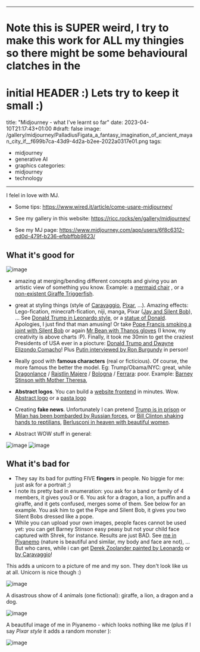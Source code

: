 
---
# Note this is SUPER weird, I try to make this work for ALL my thingies so there might be some behavioural clatches in the
# initial HEADER :) Lets try to keep it small :)
title: "Midjourney - what I've learnt so far"
date: 2023-04-10T21:17:43+01:00
#draft: false
image: /gallery/midjourney/PalladiusFigata_a_fantasy_imagination_of_ancient_mayan_city_if__f699b7ca-43d9-4d2a-b2ee-2022a0317e01.png
tags:
- midjourney
- generative AI
- graphics
categories:
- midjourney
- technology
---

I felel in love with MJ.

* Some tips: https://www.wired.it/article/come-usare-midjourney/

* See my gallery in this website: https://ricc.rocks/en/gallery/midjourney/
* See my MJ page: https://www.midjourney.com/app/users/6f8c6312-ed0d-479f-b236-efbbffbb9823/

## What it's good for

![image](/gallery/midjourney/PalladiusPacans_caricature_of_Donald_Trump_in_prison_USA_flag_s_e17409c7-c0b8-43ef-b831-8d7044d98a6e.png)

* amazing at merging/bending different concepts and giving you an artistic view of something you know. Example: a [mermaid chair](https://ricc.rocks/gallery/midjourney/PalladiusPacans_A_mermaid_chair_with_a_fish_fin_design._Purple__21a14287-9793-454d-958d-9c83e17e9898.png) , or a [non-existent Giraffe Triggerfish](https://ricc.rocks/gallery/midjourney/PalladiusPacans_deep_sea_a_clown_Triggerfish_which_looks_like_a_a7468e71-5270-4cd7-b340-e10ce67ff6f0.png).

* great at styling things (style of [Caravaggio](https://ricc.rocks/gallery/midjourney/PalladiusPacans_Pope_Francis_in_the_style_of_Caravaggio__lights_03f4f6fa-7c39-4449-af48-dec7b7c7668e.png), [Pixar](https://ricc.rocks/gallery/midjourney/PalladiusPacans__Pixar_style_37ecc64d-0fc2-45f7-824e-d030bc3e56dc.png), ...).  Amazing effects: Lego-fication, minecraft-fication, niji, manga, Pixar ([Jay and Silent Bob](/gallery/midjourney/PalladiusPacans_jay_and_silent_Bob_pixar_c52aa367-2a64-4932-8a70-4c6f83193eb8.png)), ...
  See [Donald Trump in Leonardo style](https://ricc.rocks/gallery/midjourney/PalladiusPacans_Donald_Trump_in_the_style_of_Leonardo_10c5f4ea-304e-4f8e-a337-6d462c77e2d7.png),
  or a [statue of Donald](https://ricc.rocks/gallery/midjourney/PalladiusPacans_Donald_Trump_in_an_ancient_rome_time_posing_as__030c15e0-5006-4018-aa92-9ad674337369.png). Apologies, I just find that man amusing! Or take [Pope Francis smoking a joint with Silent Bob](https://ricc.rocks/gallery/midjourney/PalladiusPacans_Jay_and_silent_Bob_smoke_marijuana_with_Pope_Fr_e47f97da-316c-4713-87f0-47c142f42256.png) or again
  [Mr Bean with Thanos gloves](https://ricc.rocks/gallery/midjourney/PalladiusPacans_Mr_Bean_wearing_Thanos_gauntlet_0bc58f64-1a2a-477f-a7dc-018de3712082.png)
  (I know, my creativity is above charts :P). Finally, it took me 30min to get the craziest Presidents of USA ever in a piocture: [Donald Trump and Dwayne Elizondo Comacho](/gallery/midjourney/PalladiusPacans_Terry_Crews_endorses_Donald_Trump_US_elections__e97b3ae2-660d-4639-9376-290fee7f8456.png)! Plus [Putin interviewed by Ron Burgundy](/gallery/midjourney/PalladiusPacans_Ron_Burgundy_anchorman_interviews_Putin_1fc2ca98-42f3-4681-bc52-e97db8125d8e.png) in person!
* Really good with **famous characters** (real or ficticious). Of course, the more famous the better the model.
  Eg: Trump/Obama/NYC: great, while [Dragonlance](/gallery/midjourney/PalladiusPacans_Dragonlance_dragons_in_the_sky_fighting_each_ot_0d118e08-48eb-4353-9bb0-2053e86ae730.png) / [Raistlin Majere](/gallery/midjourney/PalladiusPacans_Raistlin_Majere_dressed_in_long_black_cape_wedd_ca2d5b78-bf09-4151-b9ba-63cc20135d37.png) / [Bologna](/gallery/midjourney/PalladiusPacans_a_dinosaur_walking_around_Bologna_7d090113-2ac2-4d9d-b422-a43276cf5515.png) / [Ferrara](/gallery/midjourney/PalladiusPacans_with_a_green_dragon_coming_out_of_the_water_hyp_15b4e5c7-9a41-428b-875d-bb758bbac72b.png): poor. Example: [Barney Stinson with Mother Theresa](/gallery/midjourney/PalladiusPacans_Barney_Stinson_hitting_on_Mother_Theresa_hyper__2768e3b6-ce99-43b7-ba27-a10932de0c44.png),
* **Abstract logos**. You can build a [website frontend](https://ricc.rocks/gallery/midjourney/frabre217_web_design_Beautiful_landing_page_for_watering_can_de_2cd06d92-648e-455a-8fc7-6cda302d9af0.png) in minutes. Wow. [Abstract logo](https://ricc.rocks/gallery/midjourney/MS5G_abstract_shapes_midjourney.png) or a [pasta logo](/gallery/midjourney/PalladiusPacans_website_logo_with_different_kinds_of_pasta_rota_0c7f9b63-8c33-4bf7-a999-75975412386a.png)
* Creating **fake news**. Unfortunately I can pretend [Trump is in prison](/gallery/midjourney/PalladiusPacans_caricature_of_Donald_Trump_in_prison_USA_flag_s_e17409c7-c0b8-43ef-b831-8d7044d98a6e.png) or [Milan has been bombarded by Russian forces](https://ricc.rocks/gallery/midjourney/PalladiusFigata_Milan_duomo_hit_by_a_missile_mayhem_destruction_e0b4a63a-b820-4239-8287-7baf922baa4a.png), or [Bill Clinton shaking hands to reptilians](https://ricc.rocks/gallery/midjourney/PalladiusPacans_Bill_Clinton_shaking_hands_with_a_reptilian_mar_eb549a7f-2b7c-40a1-9edd-8623b6868ab9.png), [Berlusconi in heaven with beautiful women](https://ricc.rocks/gallery/midjourney/PalladiusPacans_Berlusconi_in_heaven_surrounded_by_beautiful_mo_c11c33c8-2e4d-4a05-bf1d-26bf4aec934d.png).

* Abstract WOW stuff in general:

![image](/gallery/midjourney/PalladiusPacans_galaxies_spirals_space_nebulae_stars_smoke_irid_5667e657-6b89-4472-a60b-6125998e0863.png)
![image](/gallery/midjourney/PalladiusPacans_a_blacktip_shark_coming_out_of_a_cenote_dramati_307ea754-073e-44d3-9834-991c5f1e78b5.png)

## What it's bad for

* They say its bad for putting FIVE **fingers** in people. No biggie for me: just ask for a portrait ;)
* I note its pretty bad in enumeration: you ask for a band or family of 4 members, it gives you3 or 6. You ask for a
  dragon, a lion, a puffin and a giraffe, and it gets confused, merges some of them. See below for an example. You ask him to get the Pope and Silent
  Bob, it gives you two Silent Bobs dressed like a pope.
* While you can upload your own images, people faces cannot be used yet: you can get Barney Stinson easy peasy but not
  your child face captured with Shrek, for instance. Results are just BAD. See [me in Piyanemo](https://ricc.rocks/gallery/midjourney/PalladiusPacans_Pixar_style_37b88a84-6c83-452f-9f63-4d250ea4ec3d.png) (nature is beautiful and similar, my body and face are not),
  ...
  But who cares, while i can get [Derek Zoolander painted by Leonardo](/gallery/midjourney/PalladiusPacans_Derek_Zoolander_in_the_style_of_Leonardo_465499df-7c00-42be-9f39-3bbdc0a8803d.png) or [by Caravaggio](/gallery/midjourney/PalladiusPacans_Derek_Zoolander_looks_like_Ben_Stiller_in_the_s_ecccee63-c0df-4bd8-a788-d307f8f3fb62.png)!

This adds a unicorn to a picture of me and my son. They don't look like us at all. Unicorn is nice though :)

![image](/gallery/midjourney/Riccardo_with_a_unicorn_flying_behind_the_two_people_cinematic_556e98a2-72e7-4648-8db1-04dc55dd0e67.png)

A disastrous show of 4 animals (one fictional): giraffe, a lion, a dragon and a dog.

![image](/gallery/midjourney/PalladiusPacans_a_giraffe_and_a_lion_and_a_dog_and_a_dragon_rea_bf2973a0-bb84-4869-93ed-42bb45b410cc.png)

A beautiful image of me in Piyanemo - which looks nothing like me (plus if I say *Pixar style* it adds a random monster ):

![image](https://ricc.rocks/gallery/midjourney/PalladiusPacans_Pixar_style_37b88a84-6c83-452f-9f63-4d250ea4ec3d.png)
